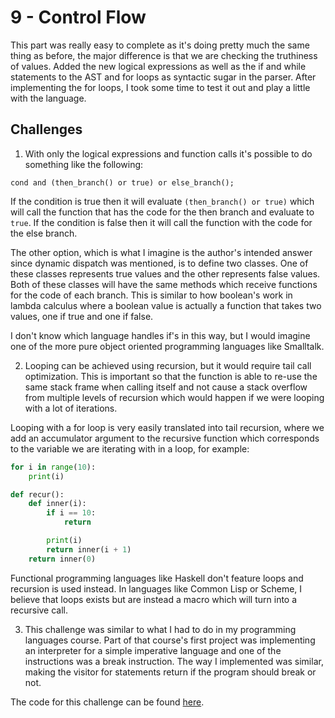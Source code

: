 # 9 - Control Flow

This part was really easy to complete as it's doing pretty much the same thing as before, the major difference is that we are checking the truthiness of values. Added the new logical expressions as well as the if and while statements to the AST and for loops as syntactic sugar in the parser. After implementing the for loops, I took some time to test it out and play a little with the language.

## Challenges

1. With only the logical expressions and function calls it's possible to do something like the following:
```
cond and (then_branch() or true) or else_branch();
```

If the condition is true then it will evaluate `(then_branch() or true)` which will call the function that has the code for the then branch and evaluate to `true`.
If the condition is false then it will call the function with the code for the else branch.

The other option, which is what I imagine is the author's intended answer since dynamic dispatch was mentioned, is to define two classes. One of these classes represents true values and the other represents false values. Both of these classes will have the same methods which receive functions for the code of each branch. This is similar to how boolean's work in lambda calculus where a boolean value is actually a function that takes two values, one if true and one if false. 

I don't know which language handles if's in this way, but I would imagine one of the more pure object oriented programming languages like Smalltalk.

2. Looping can be achieved using recursion, but it would require tail call optimization. This is important so that the function is able to re-use the same stack frame when calling itself and not cause a stack overflow from multiple levels of recursion which would happen if we were looping with a lot of iterations.

Looping with a for loop is very easily translated into tail recursion, where we add an accumulator argument to the recursive function which corresponds to the variable we are iterating with in a loop, for example:

```python
for i in range(10):
    print(i)

def recur():
    def inner(i):
        if i == 10:
            return

        print(i)
        return inner(i + 1)
    return inner(0)
```

Functional programming languages like Haskell don't feature loops and recursion is used instead. In languages like Common Lisp or Scheme, I believe that loops exists but are instead a macro which will turn into a recursive call.

3. This challenge was similar to what I had to do in my programming languages course. Part of that course's first project was implementing an interpreter for a simple imperative language and one of the instructions was a break instruction. The way I implemented was similar, making the visitor for statements return if the program should break or not.

The code for this challenge can be found [here](https://github.com/EdSwordsmith/crafting_interpreters/tree/9_break).

